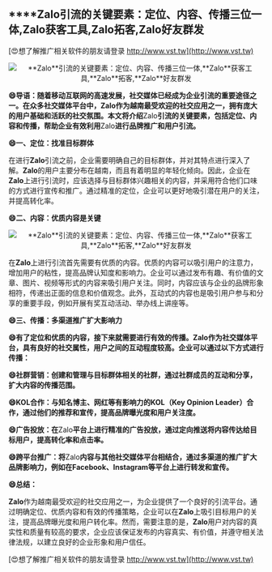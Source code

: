 ## ****Zalo**引流的关键要素：定位、内容、传播三位一体,**Zalo**获客工具,**Zalo**拓客,**Zalo**好友群发**

[😍想了解推广相关软件的朋友请登录 http://www.vst.tw](http://www.vst.tw)

 <center><img src="https://vst.tw/MP4/tuiguang/png/0.png" alt="**Zalo**引流的关键要素：定位、内容、传播三位一体,**Zalo**获客工具,**Zalo**拓客,**Zalo**好友群发"></center>

**😄导语：随着移动互联网的高速发展，社交媒体已经成为企业引流的重要途径之一。在众多社交媒体平台中，**Zalo**作为越南最受欢迎的社交应用之一，拥有庞大的用户基础和活跃的社交氛围。本文将介绍**Zalo**引流的关键要素，包括定位、内容和传播，帮助企业有效利用**Zalo**进行品牌推广和用户引流。**

**😄一、定位：找准目标群体**

在进行**Zalo**引流之前，企业需要明确自己的目标群体，并对其特点进行深入了解。**Zalo**的用户主要分布在越南，而且有着明显的年轻化倾向。因此，企业在**Zalo**上进行引流时，应该选择与目标群体兴趣相关的内容，并采用符合他们口味的方式进行宣传和推广。通过精准的定位，企业可以更好地吸引潜在用户的关注，并提高转化率。

**😄二、内容：优质内容是关键**

 <center><img src="https://vst.tw/MP4/tuiguang/png/5.png" alt="**Zalo**引流的关键要素：定位、内容、传播三位一体,**Zalo**获客工具,**Zalo**拓客,**Zalo**好友群发"></center>

在**Zalo**上进行引流首先需要有优质的内容。优质的内容可以吸引用户的注意力，增加用户的粘性，提高品牌认知度和影响力。企业可以通过发布有趣、有价值的文章、图片、视频等形式的内容来吸引用户关注。同时，内容应该与企业的品牌形象相符，传递出正面的信息和价值观念。此外，互动式的内容也是吸引用户参与和分享的重要手段，例如开展有奖互动活动、举办线上讲座等。

**😄三、传播：多渠道推广扩大影响力**

**😄有了定位和优质的内容，接下来就需要进行有效的传播。**Zalo**作为社交媒体平台，具有良好的社交属性，用户之间的互动程度较高。企业可以通过以下方式进行传播：**

**😄社群营销：创建和管理与目标群体相关的社群，通过社群成员的互动和分享，扩大内容的传播范围。**

**😄KOL合作：与知名博主、网红等有影响力的KOL（Key Opinion Leader）合作，通过他们的推荐和宣传，提高品牌曝光度和用户关注度。**

**😄广告投放：在**Zalo**平台上进行精准的广告投放，通过定向推送将内容传达给目标用户，提高转化率和点击率。**

**😄跨平台推广：将**Zalo**内容与其他社交媒体平台相结合，通过多渠道的推广扩大品牌影响力，例如在Facebook、Instagram等平台上进行转发和宣传。**

**😄总结：**

**Zalo**作为越南最受欢迎的社交应用之一，为企业提供了一个良好的引流平台。通过明确定位、优质内容和有效的传播策略，企业可以在**Zalo**上吸引目标用户的关注，提高品牌曝光度和用户转化率。然而，需要注意的是，**Zalo**用户对内容的真实性和质量有较高的要求，企业应该保证发布的内容真实、有价值，并遵守相关法律法规，以建立良好的企业形象和用户信任。

[😍想了解推广相关软件的朋友请登录 http://www.vst.tw](http://www.vst.tw)



